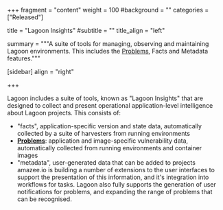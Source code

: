 +++
fragment = "content"
weight = 100
#background = ""
categories = ["Released"]

title = "Lagoon Insights"
#subtitle = ""
title_align = "left"

summary = """A suite of tools for managing, observing and maintaining Lagoon environments. This includes the [Problems](./problems), Facts and Metadata features."""

[sidebar]
  align = "right"

+++

Lagoon includes a suite of tools, known as "Lagoon Insights" that are designed to collect and present operational application-level intelligence about Lagoon projects. This consists of:
* "facts", application-specific version and state data, automatically collected by a suite of harvesters from running environments
* **[Problems](../problems)**: application and image-specific vulnerability data, automatically collected from running environments and container images
* "metadata", user-generated data that can be added to projects
amazee.io is building a number of extensions to the user interfaces to support the presentation of this information, and it's integration into workflows for tasks.
Lagoon also fully supports the generation of user notifications for problems, and expanding the range of problems that can be recognised.